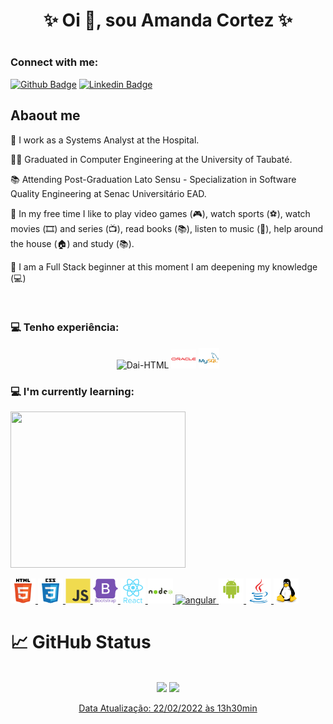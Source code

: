 <div align="center">
  <h1>✨ Oi 👋, sou Amanda Cortez ✨</h1>
</div> 

#

<h3 align="left">Connect with me:</h3>

[![Github Badge](https://img.shields.io/badge/-Github-000?style=flat-square&logo=Github&logoColor=white&link=https://github.com/fagnerpsantos)](https://github.com/amanda92cortez)
[![Linkedin Badge](https://img.shields.io/badge/-LinkedIn-blue?style=flat-square&logo=Linkedin&logoColor=white&link=https://www.linkedin.com/in/fagnerpsantos/)](https://www.linkedin.com/in/amandacortez92/)

## Abaout me 

<p>🏥 I work as a Systems Analyst at the Hospital. </p> 
<p>👨‍🎓 Graduated in Computer Engineering at the University of Taubaté.</p> 
<p>📚 Attending Post-Graduation Lato Sensu - Specialization in Software Quality Engineering at Senac Universitário EAD.</p>
<p>🎯 In my free time I like to play video games (🎮), watch sports (⚽️), watch movies (🎞️) and series (📺), read books (📚), listen to music (🎵), help around the house (🏠) and study (📚).</p>
<p>💪 I am a Full Stack beginner at this moment I am deepening my knowledge (💻)</p> 


<div align="center" style="display: inline_block"><br>
  <h3 align="left">💻 Tenho experiência:</h3>
    <img alt="Dai-HTML" height="30" width="40" src="https://www.vectorlogo.zone/logos/git-scm/git-scm-icon.svg">
    <img alt="Dai-CSS" height="30" width="40" src="https://raw.githubusercontent.com/devicons/devicon/master/icons/oracle/oracle-original.svg">
    <img alt="Dai-visual-studio-code" height="33" width="33" src="https://raw.githubusercontent.com/devicons/devicon/master/icons/mysql/mysql-original-wordmark.svg"/>
  </div>

<h3 align="left">💻 I'm currently learning:</h3>

<img src="https://media1.giphy.com/media/H1dxi6xdh4NGQCZSvz/giphy.gif?cid=ecf05e47x2fyi2ywdxf76z9qu6svsr0wl4uz8pf0fdzxsnxt&rid=giphy.gif&ct=g" width="280" height="250"/>

<p align="left"> 
<a href="https://www.w3.org/html/" target="_blank"> <img src="https://raw.githubusercontent.com/devicons/devicon/master/icons/html5/html5-original-wordmark.svg" alt="html5" width="40" height="40"/> </a> 
<a href="https://www.w3schools.com/css/" target="_blank"> <img src="https://raw.githubusercontent.com/devicons/devicon/master/icons/css3/css3-original-wordmark.svg" alt="css3" width="40" height="40"/> </a> 
<a href="https://developer.mozilla.org/en-US/docs/Web/JavaScript" target="_blank"> <img src="https://raw.githubusercontent.com/devicons/devicon/master/icons/javascript/javascript-original.svg" alt="javascript" width="40" height="40"/> </a> 
<a href="https://getbootstrap.com" target="_blank"> <img src="https://raw.githubusercontent.com/devicons/devicon/master/icons/bootstrap/bootstrap-plain-wordmark.svg" alt="bootstrap" width="40" height="40"/> </a> 
<a href="https://reactjs.org/" target="_blank"> <img src="https://raw.githubusercontent.com/devicons/devicon/master/icons/react/react-original-wordmark.svg" alt="react" width="40" height="40"/> </a> 
<a href="https://nodejs.org" target="_blank"> <img src="https://raw.githubusercontent.com/devicons/devicon/master/icons/nodejs/nodejs-original-wordmark.svg" alt="nodejs" width="40" height="40"/> </a>  
<a href="https://angular.io/" target="_blank"> <img src="https://angular.io/assets/images/logos/angular/angular.svg" alt="angular" width="40" height="40"/> </a>  
<a href="https://developer.android.com" target="_blank"> <img src="https://raw.githubusercontent.com/devicons/devicon/master/icons/android/android-original-wordmark.svg" alt="android" width="40" height="40"/> </a>
<a href="https://www.java.com" target="_blank"> <img src="https://raw.githubusercontent.com/devicons/devicon/master/icons/java/java-original.svg" alt="java" width="40" height="40"/> </a> 
<a href="https://www.linux.org/" target="_blank"> <img src="https://raw.githubusercontent.com/devicons/devicon/master/icons/linux/linux-original.svg" alt="linux" width="40" height="40"/> </a> 
</p>



# 📈 GitHub Status

<div align="center">
  <br>
  <img height="130em" src="https://github-readme-stats.vercel.app/api/top-langs/?username=amanda92cortez&layout=compact&langs_count=7&theme=radical"/>
 <a href="https://github.com/daiannecordeiro">
 <img height="130em" src="https://github-readme-stats.vercel.app/api?username=amanda92cortez&show_icons=true&theme=radical&include_all_commits=true&count_private=true"/>


Data Atualização: 22/02/2022 às 13h30min
